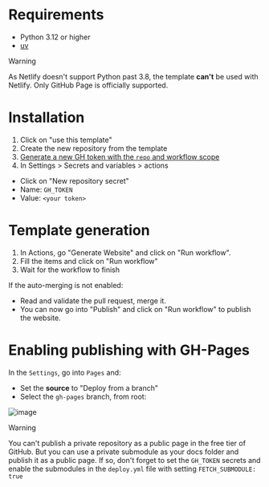 # Requirements
- Python 3.12 or higher
- [uv](https://docs.astral.sh/uv/)

> [!warning]
> As Netlify doesn't support Python past 3.8, the template **can't** be used with Netlify. 
> Only GitHub Page is officially supported.

# Installation
1. Click on "use this template"
2. Create the new repository from the template
3. [Generate a new GH token with the `repo` and workflow scope](https://github.com/settings/tokens/new?scopes=repo,workflow)
4. In Settings > Secrets and variables > actions 
 - Click on "New repository secret"
 - Name: `GH_TOKEN`
 - Value: `<your token>`


# Template generation 

1. In Actions, go "Generate Website" and click on "Run workflow".
2. Fill the items and click on "Run workflow"
3. Wait for the workflow to finish

If the auto-merging is not enabled:

- Read and validate the pull request, merge it.
- You can now go into "Publish" and click on "Run workflow" to publish the
  website.

# Enabling publishing with GH-Pages

In the `Settings`, go into `Pages` and:

- Set the **source** to "Deploy from a branch"
- Select the `gh-pages` branch, from root:

![image](https://github.com/user-attachments/assets/d65b6391-fb91-4306-a6cd-215298beb8b5)


> [!warning]
> You can't publish a private repository as a public page in the free tier of
> GitHub. But you can use a private submodule as your docs folder and publish it
> as a public page.
> If so, don't forget to set the `GH_TOKEN` secrets and enable the submodules in
> the `deploy.yml` file with setting `FETCH_SUBMODULE: true`



